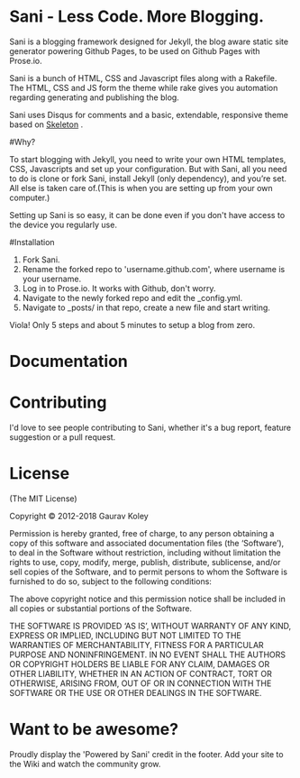 # Sani - Less Code. More Blogging.

Sani is a blogging framework designed for Jekyll, the blog aware static site generator powering Github Pages, to be used on Github Pages with Prose.io.

Sani is a bunch of HTML, CSS and Javascript files along with a Rakefile. The HTML, CSS and JS form the theme while rake gives you automation regarding generating and publishing the blog. 

Sani uses Disqus for comments and a basic, extendable, responsive theme based on [Skeleton](http://www.getskeleton.com/) . 

#Why? 

To start blogging with Jekyll, you need to write your own HTML templates, CSS, Javascripts and set up your configuration. But with Sani, all you need to do is clone or fork Sani, install Jekyll (only dependency), and you’re set. All else is taken care of.(This is when you are setting up from your own computer.)

Setting up Sani is so easy, it can be done even if you don't have access to the device you regularly use.

#Installation

1. Fork Sani.
2. Rename the forked repo to 'username.github.com', where username is your username.
3. Log in to Prose.io. It works with Github, don't worry.
4. Navigate to the newly forked repo and edit the _config.yml.
5. Navigate to _posts/ in that repo, create a new file and start writing.

Viola! Only 5 steps and about 5 minutes to setup a blog from zero.

# Documentation

# Contributing

I'd love to see people contributing to Sani, whether it's a bug report, feature suggestion or a pull request. 

# License

(The MIT License)

Copyright © 2012-2018 Gaurav Koley

Permission is hereby granted, free of charge, to any person obtaining a copy of this software and associated documentation files (the ‘Software’), to deal in the Software without restriction, including without limitation the rights to use, copy, modify, merge, publish, distribute, sublicense, and/or sell copies of the Software, and to permit persons to whom the Software is furnished to do so, subject to the following conditions:

The above copyright notice and this permission notice shall be included in all copies or substantial portions of the Software.

THE SOFTWARE IS PROVIDED ‘AS IS’, WITHOUT WARRANTY OF ANY KIND, EXPRESS OR IMPLIED, INCLUDING BUT NOT LIMITED TO THE WARRANTIES OF MERCHANTABILITY, FITNESS FOR A PARTICULAR PURPOSE AND NONINFRINGEMENT. IN NO EVENT SHALL THE AUTHORS OR COPYRIGHT HOLDERS BE LIABLE FOR ANY CLAIM, DAMAGES OR OTHER LIABILITY, WHETHER IN AN ACTION OF CONTRACT, TORT OR OTHERWISE, ARISING FROM, OUT OF OR IN CONNECTION WITH THE SOFTWARE OR THE USE OR OTHER DEALINGS IN THE SOFTWARE.

# Want to be awesome?

Proudly display the 'Powered by Sani' credit in the footer. Add your site to the Wiki and watch the community grow.